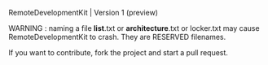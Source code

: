 RemoteDevelopmentKit | Version 1 (preview)


WARNING : naming a file __list__.txt or __architecture__.txt or <filename>locker.txt may cause RemoteDevelopmentKit to crash. They are RESERVED filenames.

If you want to contribute, fork the project and start a pull request.
